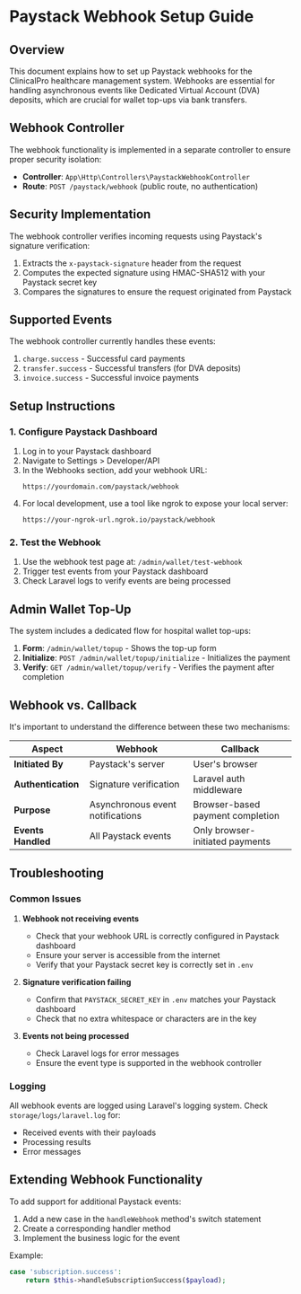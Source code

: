# Paystack Webhook Setup Guide

## Overview

This document explains how to set up Paystack webhooks for the ClinicalPro healthcare management system. Webhooks are essential for handling asynchronous events like Dedicated Virtual Account (DVA) deposits, which are crucial for wallet top-ups via bank transfers.

## Webhook Controller

The webhook functionality is implemented in a separate controller to ensure proper security isolation:

- **Controller**: `App\Http\Controllers\PaystackWebhookController`
- **Route**: `POST /paystack/webhook` (public route, no authentication)

## Security Implementation

The webhook controller verifies incoming requests using Paystack's signature verification:

1. Extracts the `x-paystack-signature` header from the request
2. Computes the expected signature using HMAC-SHA512 with your Paystack secret key
3. Compares the signatures to ensure the request originated from Paystack

## Supported Events

The webhook controller currently handles these events:

1. `charge.success` - Successful card payments
2. `transfer.success` - Successful transfers (for DVA deposits)
3. `invoice.success` - Successful invoice payments

## Setup Instructions

### 1. Configure Paystack Dashboard

1. Log in to your Paystack dashboard
2. Navigate to Settings > Developer/API
3. In the Webhooks section, add your webhook URL:
   ```
   https://yourdomain.com/paystack/webhook
   ```
4. For local development, use a tool like ngrok to expose your local server:
   ```
   https://your-ngrok-url.ngrok.io/paystack/webhook
   ```

### 2. Test the Webhook

1. Use the webhook test page at: `/admin/wallet/test-webhook`
2. Trigger test events from your Paystack dashboard
3. Check Laravel logs to verify events are being processed

## Admin Wallet Top-Up

The system includes a dedicated flow for hospital wallet top-ups:

1. **Form**: `/admin/wallet/topup` - Shows the top-up form
2. **Initialize**: `POST /admin/wallet/topup/initialize` - Initializes the payment
3. **Verify**: `GET /admin/wallet/topup/verify` - Verifies the payment after completion

## Webhook vs. Callback

It's important to understand the difference between these two mechanisms:

| Aspect | Webhook | Callback |
|--------|---------|----------|
| **Initiated By** | Paystack's server | User's browser |
| **Authentication** | Signature verification | Laravel auth middleware |
| **Purpose** | Asynchronous event notifications | Browser-based payment completion |
| **Events Handled** | All Paystack events | Only browser-initiated payments |

## Troubleshooting

### Common Issues

1. **Webhook not receiving events**
   - Check that your webhook URL is correctly configured in Paystack dashboard
   - Ensure your server is accessible from the internet
   - Verify that your Paystack secret key is correctly set in `.env`

2. **Signature verification failing**
   - Confirm that `PAYSTACK_SECRET_KEY` in `.env` matches your Paystack dashboard
   - Check that no extra whitespace or characters are in the key

3. **Events not being processed**
   - Check Laravel logs for error messages
   - Ensure the event type is supported in the webhook controller

### Logging

All webhook events are logged using Laravel's logging system. Check `storage/logs/laravel.log` for:
- Received events with their payloads
- Processing results
- Error messages

## Extending Webhook Functionality

To add support for additional Paystack events:

1. Add a new case in the `handleWebhook` method's switch statement
2. Create a corresponding handler method
3. Implement the business logic for the event

Example:
```php
case 'subscription.success':
    return $this->handleSubscriptionSuccess($payload);
```